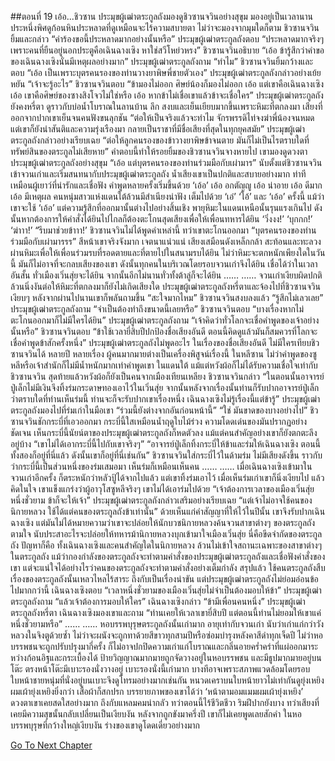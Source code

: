 ##ตอนที่ 19 เอ้อ...ชิวซาน
ประมุขผู้เฒ่าตระกูลถังมองดูชิวซานจวินอย่างสุขุม มองอยู่เป็นเวลานาน ประหนึ่งพิศดูก้อนหินประหลาดที่ดูเหมือนจะไร้ความสบายตา ไม่ว่าจะมองจากมุมใดก็ตาม
ชิวซานจวินยิ้มและกล่าว “คำร้องขอนี้ประหลาดมากอย่างนั้นหรือ”
ประมุขผู้เฒ่าตระกูลถังตอบ “ประหลาดมากจริงๆ เพราะคนที่ยืนอยู่นอกประตูคือเฉินฉางเซิง หาใช่สวีโหย่วหรง”
ชิวซานจวินอธิบาย “เอ้อ ข้ารู้สึกว่าคำขอของเฉินฉางเซิงนั่นมีเหตุผลอย่างมาก”
ประมุขผู้เฒ่าตระกูลถังถาม “ทำไม”
ชิวซานจวินยิ้มกว้างและตอบ “เอ้อ เป็นเพราะบุตรคนรองของท่านวางยาพิษพี่ชายตัวเอง”
ประมุขผู้เฒ่าตระกูลถังกล่าวอย่างเย้ยหยัน “เจ้าจะรู้อะไร”
ชิวซานจวินตอบ “ข้ามองไม่ออก ศิษย์น้องก็มองไม่ออก เอ้อ แต่เขาคือเฉินฉางเซิง เอ้อ เขาคือศิษย์ของซางสิงโจวไม่ใช่หรือ เอ้อ หากข้าไม่เชื่อเขาแล้วข้าจะเชื่อใคร”
ประมุขผู้เฒ่าตระกูลถังยังคงหรี่ตา ดูราวกับบ่อน้ำโบราณในลานบ้าน ลึก สงบและเย็นเยียบมากขึ้นเพราะหิมะที่ตกลงมา
เสียงที่ออกจากปากเขาเย็นจนคนฟังขนลุกชัน
“ต่อให้เป็นจริงแล้วจะทำไม จักรพรรดิไท่จงฆ่าพี่น้องจนหมด แต่เขาก็ยังนำสันติและความรุ่งเรืองมา กลายเป็นราชาที่มีชื่อเสียงที่สุดในทุกยุคสมัย”
ประมุขผู้เฒ่าตระกูลถังกล่าวอย่างเรียบเฉย “ต่อให้ลูกคนรองของข้าวางยาพิษข้าจนตาย มันก็ไม่เป็นไรตราบใดที่ทรัพย์สินของตระกูลไม่เสียหาย”
คำตอบนี้ทำให้รอยยิ้มของชิวซานจวินจางหายไป เขามองดูดวงตาประมุขผู้เฒ่าตระกูลถังอย่างสุขุม
“เอ้อ แต่บุตรคนรองของท่านร่วมมือกับเผ่ามาร”
นับตั้งแต่ชิวซานจวินเข้าจวนเก่าและเริ่มสนทนากับประมุขผู้เฒ่าตระกูลถัง น้ำเสียงเขาเป็นปกติและสบายอย่างมาก ท่าทีเหมือนผู้เยาว์ที่น่ารักและเชื่อฟัง
คำพูดหลายครั้งเริ่มขึ้นด้วย ‘เอ้อ’
เอ้อ อกตัญญู
เอ้อ น่าอาย
เอ้อ ดีมาก
เอ้อ มีเหตุผล
คนหนุ่มสาวแห่งแดนใต้ล้วนมีสำเนียงน่าฟัง เต็มไปด้วย ‘เอ๋’ ‘โอ้’ และ ‘เอ้อ’
ครั้งนี้ แม้ว่าเขาจะใช้ ‘เอ้อ’ แต่ความรู้สึกที่ออกมานั้นต่างไปอย่างสิ้นเชิง
พายุหิมะในแดนเหนือนั้นรุนแรงเกินไป ดังนั้นหากต้องการให้คำสั่งได้ยินไปไกลก็ต้องตะโกนสุดเสียงเพื่อให้เพื่อนทหารได้ยิน
‘วิ่งงง!’
‘บุกกก!’
‘ฆ่าาา!’
“รีบมาช่วยข้าาา!’
ชิวซานจวินไม่ได้พูดคำเหล่านี้ ทว่าเขาตะโกนออกมา
“บุตรคนรองของท่านร่วมมือกับเผ่ามารรร”
สีหน้าเขาจริงจังมาก เจตนาแน่วแน่ เสียงเสมือนดังเหล็กกล้า สะท้อนและทะลวงผ่านหิมะเพื่อให้เพื่อนร่วมรบที่รอดตายและที่ตายไปในสนามรบได้ยิน
ไม่ว่าหิมะจะตกหนักเพียงใดในวันนี้ มันก็ไม่อาจที่จะกลบเสียงของเขา ดังนั้นทุกคนในบริเวณโดยรอบจวนเก่าจึงได้ยิน
เชื่อได้ว่าในเวลาอันสั้น ทั่วเมืองเวิ่นสุ่ยจะได้ยิน จากนั้นอีกไม่นานทั่วทั้งต้าลู่ก็จะได้ยิน
……
……
จวนเก่าเงียบผิดปกติ ล้วนนิ่งงันต่อให้หิมะที่ตกลงมาก็ยังไม่เกิดเสียงใด
ประมุขผู้เฒ่าตระกูลถังหรี่ตาและจ้องไปที่ชิวซานจวินเงียบๆ หลังจากผ่านไปนานเขาก็พลันถามขึ้น “สะใจมากไหม”
ชิวซานจวินสงบลงแล้ว “รู้สึกไม่เลวเลย”
ประมุขผู้เฒ่าตระกูลถังถาม “จำเป็นต้องทำถึงขนาดนี้เลยหรือ”
ชิวซานจวินตอบ “บางเรื่องหากไม่ตะโกนออกมาก็ไม่มีใครได้ยิน”
ประมุขผู้เฒ่าตระกูลถังถาม “เจ้าคิดว่าทั่วโลกจะเชื่อคำพูดของเจ้าอย่างนั้นหรือ”
ชิวซานจวินตอบ “ข้าใช้เวลายี่สิบปีปกป้องชื่อเสียงอันดี ตอนนี้คิดดูแล้วมันก็สมควรที่โลกจะเชื่อคำพูดข้าสักครั้งหนึ่ง”
ประมุขผู้เฒ่าตระกูลถังไม่พูดอะไร
ในเรื่องของชื่อเสียงอันดี ไม่มีใครเทียบชิวซานจวินได้
หลายปี หลายเรื่อง ผู้คนมากมายต่างเป็นเครื่องพิสูจน์เรื่องนี้
ในหลีซาน ไม่ว่าคำพูดของซูหลีหรือเจ้าสำนักก็ไม่มีน้ำหนักมากเท่าคำพูดเขา
ในแดนใต้ แม้แต่หวังผ้อก็ไม่ได้รับความเชื่อใจเท่ากับชิวซานจวิน สุดท้ายแล้วหวังผ้อก็ยังเป็นคนจากเมืองเทียนเหลียง
ชิวซานจวินกล่าว “ในตอนนั้นอาจารย์ปู่เล็กไม่มีเงินจึงทิ้งร่มกระดาษทองเอาไว้ในเวิ่นสุ่ย จากนั้นหลังจากเรื่องนั้นท่านก็รับปากอาจารย์ปู่เล็กว่าตราบใดที่ท่านเห็นร่มนี้ ท่านจะก็จะรับปากเขาเรื่องหนึ่ง เฉินฉางเซิงไม่รู้เรื่องนี้แต่ข้ารู้”
ประมุขผู้เฒ่าตระกูลถังมองไปที่ร่มเก่าในมือเขา
“ร่วมนี้ยังต่างจากอันก่อนหน้านี้”
“ใช่ มันขาดของบางอย่างไป”
ชิวซานจวินชักกระบี่ที่เอวออกมา
กระบี่นี้ใสเหมือนน้ำฤดูใบไม้ร่วง ความโดดเด่นของมันปรากฏอย่างชัดเจน
เห็นกระบี่นี้นัยน์ตาของประมุขผู้เฒ่าตระกูลถังก็หดตัวลง แม้แต่คนสำคัญอย่างเขาก็ยังตกตะลึงอยู่บ้าง
“เขาไม่ได้เอากระบี่นี้ไปกับเขาจริงๆ”
“อาจารย์ปู่เล็กทิ้งกระบี่ให้ข้าและร่มให้เฉินฉางเซิง ตอนนี้ทั้งสองก็อยู่ที่นี่แล้ว ดังนั้นเขาก็อยู่ที่นี่เช่นกัน”
ชิวซานจวินใส่กระบี่ไว้ในด้ามร่ม
ไม่มีเสียงดังขึ้น ราวกับว่ากระบี่นี้เป็นส่วนหนึ่งของร่มเสมอมา
เห็นร่มก็เหมือนเห็นคน
……
……
เมื่อเฉินฉางเซิงเข้ามาในจวนเก่าอีกครั้ง ก็ตระหนักว่าหลัวปู้ได้จากไปแล้ว แต่เขาทิ้งร่มเอาไว้
เมื่อเห็นร่มเก่าเขาก็นิ่งเงียบไป แล้วคิดในใจ เขาแข็งแกร่งว่าผู้อาวุโสซูหลีจริงๆ เขาไม่ได้เอาร่มไปด้วย
“เจ้าต้องการเวลาของเมืองเวิ่นสุ่ยหนึ่งชั่วยาม ข้าก็จะให้เจ้า”
ประมุขผู้เฒ่าตระกูลถังกล่าวเสริมอย่างเรียบเฉย “แต่เจ้าไม่อาจใช้คนของนิกายหลวง ใช้ได้แต่คนของตระกูลถังข้าเท่านั้น”
ด้วยเห็นแก่คำสัญญาที่ให้ไว้ในปีนั้น เขาจึงรับปากเฉินฉางเซิง แต่มันไม่ได้หมายความว่าเขาจะปล่อยให้นักบวชนิกายหลวงค้นจวนสาขาต่างๆ ของตระกูลถังตามใจ นับประสาอะไรจะปล่อยให้ทหารม้านิกายหลวงบุกเข้ามาใจเมืองเวิ่นสุ่ย นี่คือขีดจำกัดของตระกูลถัง
ปัญหาก็คือ ทั้งเฉินฉางเซิงและคนสำคัญใดในนิกายหลวง ล้วนไม่เข้าใจสถานะเฉพาะของสาขาต่างๆ ในตระกูลถัง แม้ว่ากองกำลังของตระกูลถังจะทำตามคำสั่งของประมุขผู้เฒ่าตระกูลถังและเชื่อฟังคำสั่งของเขา แต่จะแน่ใจได้อย่างไรว่าคนของตระกูลถังจะทำตามคำสั่งอย่างเต็มกำลัง
สรุปแล้ว ใช้คนตระกูลถังสืบเรื่องของตระกูลถังนั้นเหลวไหลไร้สาระ ถึงกับเป็นเรื่องน่าขัน
แต่ประมุขผู้เฒ่าตระกูลถังไม่ย่อมอ่อนข้อไปมากกว่านี้
เฉินฉางเซิงตอบ “เวลาหนึ่งชั่วยามของเมืองเวิ่นสุ่ยไม่จำเป็นต้องมอบให้ข้า”
ประมุขผู้เฒ่าตระกูลถังถาม “แล้วเจ้าต้องการมอบให้ใคร”
เฉินฉางเซิงกล่าว “ข้ามีเพื่อนคนหนึ่ง”
ประมุขผู้เฒ่าตระกูลถังหรี่ตา
เฉินฉางเซิงมองเขาและถาม “ท่านเคยให้เวลาเขายี่สิบปี แต่ตอนนี้ท่านไม่ยอมให้เขาแค่หนึ่งชั่วยามหรือ”
……
……
หอบรรพบุรุษตระกูลถังนั้นเก่ามาก อายุเท่ากับจวนเก่า นับว่าเก่าแก่กว่าวังหลวงในจิงตูด้วยซ้ำ
ไม่ว่าจะผนังจะถูกทาด้วยสีขาวทุกสามปีหรือซ่อมบำรุงหลังคาสีดำทุกเจ็ดปี ไม่ว่าหอบรรพชนจะถูกปรับปรุงมากี่ครั้ง ก็ไม่อาจปกปิดความเก่าแก่โบราณและกลิ่นอายคร่ำคร่าที่แผ่ออกมาระหว่างก้อนอิฐและกระเบื้องได้
ป้ายวิญญาณมากมายถูกจัดวางอยู่ในหอบรรพชน และมีธูปมากมายอยู่บนโต๊ะ ตรงหน้าโต๊ะมีเบาะรองนั่งวางอยู่
เบาะรองนั่งนี้เก่ามาก
บางทีอาจเพราะสภาพแวดล้อมโดยรอบ ใบหน้าชายหนุ่มที่นั่งอยู่บนเบาะจึงดูโทรมอย่างมากเช่นกัน
หนวดเคราบนใบหน้ายาวไม่เท่ากันดูยุ่งเหยิง ผมเผ้ายุ่งเหยิงยิ่งกว่า เสื้อผ้าก็สกปรก บรรยายภาพของเขาได้ว่า ‘หน้าตามอมแมมผมเผ้ายุ่งเหยิง’
ดวงตาเขาเคยสดใสอย่างมาก ถึงกับแหลมคมน่ากลัว ทว่าตอนนี้ไร้ชีวิตชีวา
ริมฝีปากยังบาง ทว่าเสียงที่เคยมีความสุขนั้นกลับเปลี่ยนเป็นเงียบงัน
หลังจากถูกขังมาครึ่งปี เขาก็ไม่เคยพูดเลยสักคำ
ในหอบรรพบุรุษที่กว้างใหญ่เงียบงัน ร่างของเขาดูโดดเดี่ยวอย่างมาก


[Go To Next Chapter]( ./846.md)